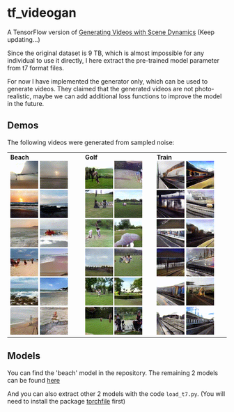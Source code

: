 # tf_videogan

A TensorFlow version of [Generating Videos with Scene Dynamics](http://web.mit.edu/vondrick/tinyvideo/) (Keep updating...)

Since the original dataset is 9 TB, which is almost impossible for any individual to use it directly, I here extract the pre-trained model parameter from t7 format files. 

For now I have implemented the generator only, which can be used to generate videos. They claimed that the generated videos are not photo-realistic, maybe we can add additional loss functions to improve the model in the future.

## Demos

The following videos were generated from sampled noise:

<table><tr><td>
<strong>Beach</strong><br>
<img src='./demo/beach/01.gif'>
<img src='./demo/beach/04.gif'>
<img src='./demo/beach/11.gif'>
<img src='./demo/beach/13.gif'><br>
<img src='./demo/beach/15.gif'>
<img src='./demo/beach/17.gif'>
<img src='./demo/beach/20.gif'>
<img src='./demo/beach/21.gif'><br>
<img src='./demo/beach/31.gif'>
<img src='./demo/beach/44.gif'>
<img src='./demo/beach/46.gif'>
<img src='./demo/beach/54.gif'>
</td><td>
<strong>Golf</strong><br>
<img src='./demo/golf/02.gif'>
<img src='./demo/golf/14.gif'>
<img src='./demo/golf/16.gif'>
<img src='./demo/golf/18.gif'><br>
<img src='./demo/golf/20.gif'>
<img src='./demo/golf/21.gif'>
<img src='./demo/golf/29.gif'>
<img src='./demo/golf/30.gif'><br>
<img src='./demo/golf/37.gif'>
<img src='./demo/golf/40.gif'>
<img src='./demo/golf/47.gif'>
<img src='./demo/golf/60.gif'>
</td><td>
<strong>Train</strong><br>
<img src='./demo/train/14.gif'>
<img src='./demo/train/15.gif'>
<img src='./demo/train/17.gif'>
<img src='./demo/train/24.gif'><br>
<img src='./demo/train/29.gif'>
<img src='./demo/train/35.gif'>
<img src='./demo/train/37.gif'>
<img src='./demo/train/42.gif'><br>
<img src='./demo/train/46.gif'>
<img src='./demo/train/51.gif'>
<img src='./demo/train/52.gif'>
<img src='./demo/train/55.gif'>
</td></tr></table>


## Models

You can find the 'beach' model in the repository. The remaining 2 models can be found [here](https://drive.google.com/drive/folders/0B2SnTpv8L4iLRzdWb2lQdjc2ZFE?usp=sharing)

And you can also extract other 2 models with the code `load_t7.py`. (You will need to install the package [torchfile](https://github.com/bshillingford/python-torchfile) first)
